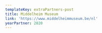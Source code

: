 ```yaml
---
templateKey: extraPartners-post
title: Middelheim Museum
link: 'https://www.middelheimmuseum.be/nl'
yearPartner: 2020
---
```

